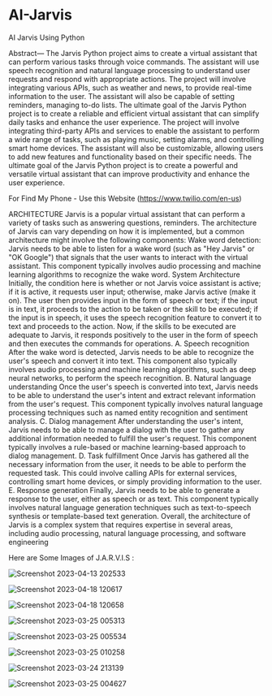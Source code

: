 # AI-Jarvis
AI Jarvis Using Python

Abstract—
The Jarvis Python project aims to create a virtual 
assistant that can perform various tasks through voice 
commands. The assistant will use speech recognition 
and natural language processing to understand user 
requests and respond with appropriate actions. The 
project will involve integrating various APIs, such as 
weather and news, to provide real-time information to 
the user. The assistant will also be capable of setting 
reminders, managing to-do lists. The ultimate goal of 
the Jarvis Python project is to create a reliable and 
efficient virtual assistant that can simplify daily tasks 
and enhance the user experience.
The project will involve integrating third-party APIs 
and services to enable the assistant to perform a wide 
range of tasks, such as playing music, setting alarms, 
and controlling smart home devices. The assistant will 
also be customizable, allowing users to add new 
features and functionality based on their specific needs. 
The ultimate goal of the Jarvis Python project is to 
create a powerful and versatile virtual assistant that 
can improve productivity and enhance the user 
experience.

For Find My Phone - Use this Website (https://www.twilio.com/en-us)


ARCHITECTURE
Jarvis is a popular virtual assistant that can 
perform a variety of tasks such as answering 
questions, reminders. The architecture of Jarvis can 
vary depending on how it is implemented, but a 
common architecture might involve the following 
components:
Wake word detection: Jarvis needs to be able to 
listen for a wake word (such as "Hey Jarvis" or 
"OK Google") that signals that the user wants to 
interact with the virtual assistant. This component 
typically involves audio processing and machine 
learning algorithms to recognize the wake word.
 System Architecture
Initially, the condition here is whether or not 
Jarvis voice assistant is active; if it is active, it 
requests user input; otherwise, make Jarvis active 
(make it on). The user then provides input in the 
form of speech or text; if the input is in text, it 
proceeds to the action to be taken or the skill to be 
executed; if the input is in speech, it uses the 
speech recognition feature to convert it to text and 
proceeds to the action.
Now, if the skills to be executed are adequate to 
Jarvis, it responds positively to the user in the form 
of speech and then executes the commands for 
operations.
A. Speech recognition
After the wake word is detected, Jarvis 
needs to be able to recognize the user's speech and 
convert it into text. This component also typically 
involves audio processing and machine learning 
algorithms, such as deep neural networks, to 
perform the speech recognition.
B. Natural language understanding
Once the user's speech is converted into 
text, Jarvis needs to be able to understand the user's 
intent and extract relevant information from the 
user's request. This component typically involves 
natural language processing techniques such as
named entity recognition and sentiment analysis.
C. Dialog management
After understanding the user's intent, 
Jarvis needs to be able to manage a dialog with the 
user to gather any additional information needed to 
fulfill the user's request. This component typically 
involves a rule-based or machine learning-based 
approach to dialog management.
D. Task fulfillment
Once Jarvis has gathered all the necessary 
information from the user, it needs to be able to 
perform the requested task. This could involve 
calling APIs for external services, controlling smart 
home devices, or simply providing information to 
the user.
E. Response generation
Finally, Jarvis needs to be able to generate 
a response to the user, either as speech or as text. 
This component typically involves natural language 
generation techniques such as text-to-speech 
synthesis or template-based text generation.
Overall, the architecture of Jarvis is a 
complex system that requires expertise in several 
areas, including audio processing, natural language 
processing, and software engineering

Here are Some Images of J.A.R.V.I.S :

![Screenshot 2023-04-13 202533](https://user-images.githubusercontent.com/90333557/233709534-22ba2881-68ec-4a63-b27a-5e052e23122f.png)

![Screenshot 2023-04-18 120617](https://user-images.githubusercontent.com/90333557/233709537-4b8130f7-4476-4d1d-aa31-519ca742600c.png)

![Screenshot 2023-04-18 120658](https://user-images.githubusercontent.com/90333557/233709538-d3402d6d-a7f3-4490-b863-efe2197b0afe.png)


![Screenshot 2023-03-25 005313](https://user-images.githubusercontent.com/90333557/233709399-4357a9a7-1aca-48bf-8e78-bc046419d95b.png)

![Screenshot 2023-03-25 005534](https://user-images.githubusercontent.com/90333557/233709401-f6a0ece4-647c-4c68-8004-89a978b7750c.png)

![Screenshot 2023-03-25 010258](https://user-images.githubusercontent.com/90333557/233709382-c1756b2d-176d-4e21-9974-72466e786e69.png)

![Screenshot 2023-03-24 213139](https://user-images.githubusercontent.com/90333557/233709391-5d1e6178-9716-4044-b337-1377bbf41fa4.png)

![Screenshot 2023-03-25 004627](https://user-images.githubusercontent.com/90333557/233709396-e16a7929-2c93-4171-b63b-b0970645559f.png)
